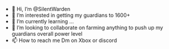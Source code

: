 - 👋 Hi, I’m @SilentWarden
- 👀 I’m interested in getting my guardians 
to 1600+
- 🌱 I’m currently learning ...
- 💞️ I’m looking to collaborate on farming 
anything to push up my guardians overall 
power level
- 📫 How to reach me Dm on Xbox or discord 

<!---
SilentWarden/SilentWarden is a ✨ special ✨ 
repository because its `README.md` (this file) 
appears on your GitHub profile.
You can click the Preview link to take a look 
at your changes.
--->
